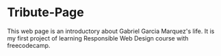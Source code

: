 # Tribute-Page

This web page is an introductory about Gabriel Garcia Marquez's life. 
It is my first project of learning Responsible Web Design course with freecodecamp.
